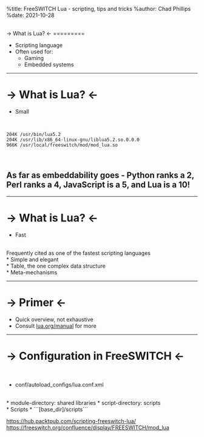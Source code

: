 %title: FreeSWITCH Lua - scripting, tips and tricks
%author: Chad Phillips
%date: 2021-10-28

<br>
-> What is Lua? <-
=========
<br>

* Scripting language
* Often used for:
  * Gaming
  * Embedded systems

----

-> What is Lua? <-
=========
* Small
<br>


```
204K /usr/bin/lua5.2
204K /usr/lib/x86_64-linux-gnu/liblua5.2.so.0.0.0
966K /usr/local/freeswitch/mod/mod_lua.so
```
<br>

## As far as embeddability goes - Python ranks a 2, Perl ranks a 4, JavaScript is a 5, and Lua is a 10!

----

-> What is Lua? <-
=========
* Fast
<br>
  Frequently cited as one of the fastest scripting languages
<br>
* Simple and elegant
<br>
  * Table, the one complex data structure
<br>
  * Meta-mechanisms

----

-> Primer <-
=========

* Quick overview, not exhaustive
* Consult [lua.org/manual](https://www.lua.org/manual/) for more

----

-> Configuration in FreeSWITCH <-
=========

<br>

* conf/autoload_configs/lua.conf.xml
<br>
* module-directory: shared libraries
* script-directory: scripts
<br>
* Scripts
  * ```[base_dir]/scripts```

https://hub.packtpub.com/scripting-freeswitch-lua/
https://freeswitch.org/confluence/display/FREESWITCH/mod_lua
